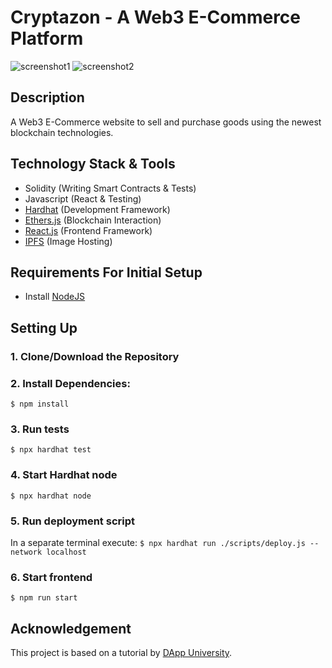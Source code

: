 # Cryptazon - A Web3 E-Commerce Platform

![screenshot1](https://github.com/barna-bb/cryptazon/assets/64091884/724fae52-faac-40fc-a7f2-4818eba270e3)
![screenshot2](https://github.com/barna-bb/cryptazon/assets/64091884/e0ad85cf-aec5-42df-a2f9-cb0064e27a3f)

## Description
A Web3 E-Commerce website to sell and purchase goods using the newest blockchain technologies.

## Technology Stack & Tools

- Solidity (Writing Smart Contracts & Tests)
- Javascript (React & Testing)
- [Hardhat](https://hardhat.org/) (Development Framework)
- [Ethers.js](https://docs.ethers.io/v5/) (Blockchain Interaction)
- [React.js](https://reactjs.org/) (Frontend Framework)
- [IPFS](https://ipfs.tech/) (Image Hosting)

## Requirements For Initial Setup
- Install [NodeJS](https://nodejs.org/en/)

## Setting Up
### 1. Clone/Download the Repository

### 2. Install Dependencies:
`$ npm install`

### 3. Run tests
`$ npx hardhat test`

### 4. Start Hardhat node
`$ npx hardhat node`

### 5. Run deployment script
In a separate terminal execute:
`$ npx hardhat run ./scripts/deploy.js --network localhost`

### 6. Start frontend
`$ npm run start`

## Acknowledgement
This project is based on a tutorial by [DApp University](https://www.youtube.com/@DappUniversity).
